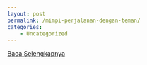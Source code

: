 ```yaml
---
layout: post
permalink: /mimpi-perjalanan-dengan-teman/
categories:
    - Uncategorized
---
```


[Baca Selengkapnya](/07)